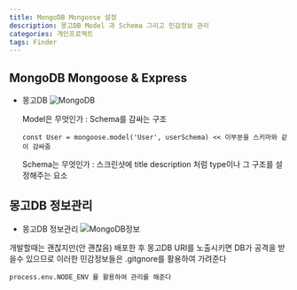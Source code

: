 ```yaml
---
title: MongoDB Mongoose 설정
description: 몽고DB Model 과 Schema 그리고 민감정보 관리
categories: 개인프로젝트
tags: Finder
---
```


## MongoDB Mongoose & Express

- 몽고DB
  ![MongoDB](./../_site/photos/Finder-몽고DB.jpg)

  Model은 무엇인가 : Schema를 감싸는 구조

  ```
  const User = mongoose.model('User', userSchema) << 이부분을 스키마와 같이 감싸줌
  ```

  Schema는 무엇인가 : 스크린샷에 title description 처럼 type이나 그 구조를 설정해주는 요소

## 몽고DB 정보관리

- 몽고DB 정보관리
  ![MongoDB정보](./../_site/photos/Finder-몽고DB-정보.jpg)

개발할때는 괜찮지만(안 괜찮음) 배포한 후 몽고DB URI를 노출시키면 DB가 공격을 받을수 있으므로 이러한 민감정보들은 .gitgnore를 활용하여 가려준다

```
process.env.NODE_ENV 를 활용하여 관리를 해준다
```
